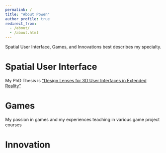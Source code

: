 ```yaml
---
permalink: /
title: "About Powen"
author_profile: true
redirect_from: 
  - /about/
  - /about.html
---
```


Spatial User Interface, Games, and Innovations best describes my specialty.

Spatial User Interface
======
My PhD Thesis is ["Design Lenses for 3D User Interfaces in Extended Reality"](phdthesis.pdf)


Games
======
My passion in games and my experiences teaching in various game project courses

Innovation
======
